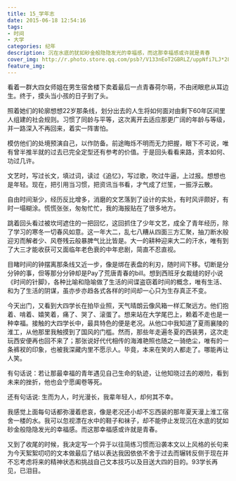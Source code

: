 ```yaml
---
title: 15_学年志
date: 2015-06-18 12:54:16
tags:
- 时间
- 大学
categories: 纪年
description: 沉在水底的犹如砂金般隐隐发光的幸福感，而这那幸福感或许就是青春
cover_img: http://r.photo.store.qq.com/psb?/V133nEoT2GBRLZ/uppNfi7LJ*28e*0jrn0pFJqWL2LJl5ky2i6jDjjeVII!/r/dHQBAAAAAAAA
feature_img:
---
```




看着一群大四女师姐在男生宿舍楼下卖着最后一点青春荷尔萌，不由闭眼悲从耳边生。终于，摸头当小孩的日子到了头。

照着她们的轮廓想想22岁那条线，划分出去的人生将如何面对由剩下60年区间里人组建的社会规则。习惯了同龄与平等，这次离开去适应那更广阔的年龄与等级，并一路深入不再回来，着实一阵害怕。

模仿他们的处境预演自己，以作防备。前途晦烁不明而无力把握，眼下不可说，唯有曾半推半就的过去已完全定型还有参考的价值。于是回头看看来路，资本如何、功过几许。

文艺时，写过长文，填过词，读过《追忆》，写过歌，吹过牛逼，上过报。想想也是年轻。现在，把引用当习惯，把资讯当书看，才气成了烂笙，一振浮云散。

自由时间渐少，经历反比增多，消磨的文艺落到了设计的实处，有时风评颇好，有时一塌糊涂。慌慌张张，匆匆忙忙，我的海报贴在了很多地方。

跳着回头看过被坎坷遮住的一把回忆，这回抓住了少年文艺，成全了青年经历，除了学习的寒冬一切春风如意。这一年大二，乱七八糟从四面三方汇聚，抽刀断水般迎刃而解者少、风卷残云般暴脾气比比皆是。大一的耕种迎来大二的汗水，唯有到了大三才能收获可又面临年老色衰的中年悲剧，简直不忍直视。

目睹时间的钟摆离那条线又近一步，像是绑在表盘的利刃，随时间下移。切断是分分钟的事，但等那分分钟却是Pay了荒唐青春的bill。想到西班牙女裁缝的好小说《时间的针脚》，各种比喻和隐喻做了生活的间谍盗窃着时间的概念，唯有生活、和为了生活的阴谋，虽亦步亦趋各式各样的时间却一心只为生存真正不变。

今天出门，又看到大四学长在拍毕业照，天气晴朗云像风箱一样汇聚远方。他们抱着、啃着、嬉笑着，痛了、哭了、滚蛋了。想来站在大学尾巴上，赖着不走也是一种幸福。接触的大四学长中，最具特色的便是老况。从他口中我知道了夏雨襄陵的淮工，从他那里我触摸到了国风的门槛。然而，那些年走遍冬夏的西装男，这次走玩西安便再也回不来了；那张说好代代相传的海滩艳照也随之一骑绝尘，唯有的一条裤衩的印象，也被我深藏内里不愿示人。毕竟，本来在笑的人都走了。哪能再让人笑。

有句话说：若让那最幸福的青年遇见自己生命的轨迹，让他知晓过去的艰险，看到未来的挫折，他也会宁愿阖卷等死。

还有句话说: 生而为人，时光漫长，我辈年轻人，却何其不幸。

我感觉上面每句话都弥漫着悲哀，像是老况还小却不忘西装的那年夏天漫上淮工宿舍一楼的水。我可以忽视漂在水中的鞋子和袜子，却不能停止发现沉在水底的犹如砂金般隐隐发光的幸福感。而这那幸福感或许就是青春。

又到了收尾的时候，我决定写一个异于以往简练习惯而沿袭本文以上风格的长句来为今天絮絮叨叨的文本做最后了结以表达我因依依不舍于过去而辗转反侧于现在并不忘考虑将来的精神状态和挑战自己文本技巧以及目送大四的目的。93学长再见，已泪目。